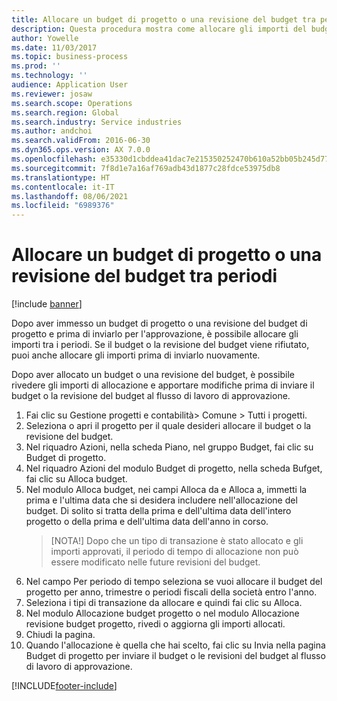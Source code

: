 ```yaml
---
title: Allocare un budget di progetto o una revisione del budget tra periodi
description: Questa procedura mostra come allocare gli importi del budget di progetto sui periodi.
author: Yowelle
ms.date: 11/03/2017
ms.topic: business-process
ms.prod: ''
ms.technology: ''
audience: Application User
ms.reviewer: josaw
ms.search.scope: Operations
ms.search.region: Global
ms.search.industry: Service industries
ms.author: andchoi
ms.search.validFrom: 2016-06-30
ms.dyn365.ops.version: AX 7.0.0
ms.openlocfilehash: e35330d1cbddea41dac7e215350252470b610a52bb05b245d7794a37415dcd3c
ms.sourcegitcommit: 7f8d1e7a16af769adb43d1877c28fdce53975db8
ms.translationtype: HT
ms.contentlocale: it-IT
ms.lasthandoff: 08/06/2021
ms.locfileid: "6989376"
---
```

# <a name="allocate-a-project-budget-or-budget-revision-across-periods"></a>Allocare un budget di progetto o una revisione del budget tra periodi

[!include [banner](../../includes/banner.md)]

Dopo aver immesso un budget di progetto o una revisione del budget di progetto e prima di inviarlo per l'approvazione, è possibile allocare gli importi tra i periodi. Se il budget o la revisione del budget viene rifiutato, puoi anche allocare gli importi prima di inviarlo nuovamente. 

Dopo aver allocato un budget o una revisione del budget, è possibile rivedere gli importi di allocazione e apportare modifiche prima di inviare il budget o la revisione del budget al flusso di lavoro di approvazione. 

1. Fai clic su Gestione progetti e contabilità> Comune > Tutti i progetti. 
2. Seleziona o apri il progetto per il quale desideri allocare il budget o la revisione del budget. 
3. Nel riquadro Azioni, nella scheda Piano, nel gruppo Budget, fai clic su Budget di progetto. 
4. Nel riquadro Azioni del modulo Budget di progetto, nella scheda Bufget, fai clic su Alloca budget. 
5. Nel modulo Alloca budget, nei campi Alloca da e Alloca a, immetti la prima e l'ultima data che si desidera includere nell'allocazione del budget. Di solito si tratta della prima e dell'ultima data dell'intero progetto o della prima e dell'ultima data dell'anno in corso.  
   > [NOTA!] Dopo che un tipo di transazione è stato allocato e gli importi approvati, il periodo di tempo di allocazione non può essere modificato nelle future revisioni del budget. 
6. Nel campo Per periodo di tempo seleziona se vuoi allocare il budget del progetto per anno, trimestre o periodi fiscali della società entro l'anno.
7. Seleziona i tipi di transazione da allocare e quindi fai clic su Alloca. 
8. Nel modulo Allocazione budget progetto o nel modulo Allocazione revisione budget progetto, rivedi o aggiorna gli importi allocati. 
9. Chiudi la pagina.
10. Quando l'allocazione è quella che hai scelto, fai clic su Invia nella pagina Budget di progetto per inviare il budget o le revisioni del budget al flusso di lavoro di approvazione.  




[!INCLUDE[footer-include](../../includes/footer-banner.md)]